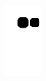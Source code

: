  ![Snake animation](https://github.com/RyanOliveira-dev/ryanoliveira/blob/output/github-contribution-grid-snake.svg)
